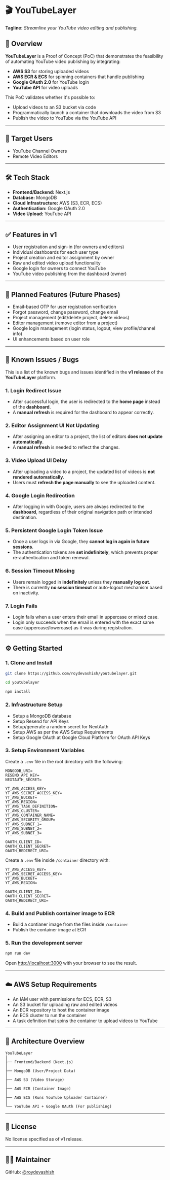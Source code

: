 # 🎬 YouTubeLayer

**Tagline:** _Streamline your YouTube video editing and publishing._

## 🚀 Overview

**YouTubeLayer** is a Proof of Concept (PoC) that demonstrates the feasibility of automating YouTube video publishing by integrating:

- **AWS S3** for storing uploaded videos
- **AWS ECR & ECS** for spinning containers that handle publishing
- **Google OAuth 2.0** for YouTube login
- **YouTube API** for video uploads

This PoC validates whether it's possible to:
- Upload videos to an S3 bucket via code
- Programmatically launch a container that downloads the video from S3
- Publish the video to YouTube via the YouTube API

---

## 👥 Target Users

- YouTube Channel Owners
- Remote Video Editors

---

## 🛠️ Tech Stack

- **Frontend/Backend:** Next.js
- **Database:** MongoDB
- **Cloud Infrastructure:** AWS (S3, ECR, ECS)
- **Authentication:** Google OAuth 2.0
- **Video Upload:** YouTube API

---

## ✅ Features in v1

- User registration and sign-in (for owners and editors)
- Individual dashboards for each user type
- Project creation and editor assignment by owner
- Raw and edited video upload functionality
- Google login for owners to connect YouTube
- YouTube video publishing from the dashboard (owner)

---

## 🧩 Planned Features (Future Phases)

- Email-based OTP for user registration verification
- Forgot password, change password, change email
- Project management (edit/delete project, delete videos)
- Editor management (remove editor from a project)
- Google login management (login status, logout, view profile/channel info)
- UI enhancements based on user role

---

## 🐞 Known Issues / Bugs

This is a list of the known bugs and issues identified in the **v1 release** of the **YouTubeLayer** platform.

### 1. Login Redirect Issue
- After successful login, the user is redirected to the **home page** instead of the **dashboard**.  
- A **manual refresh** is required for the dashboard to appear correctly.

### 2. Editor Assignment UI Not Updating
- After assigning an editor to a project, the list of editors **does not update automatically**.  
- A **manual refresh** is needed to reflect the changes.

### 3. Video Upload UI Delay
- After uploading a video to a project, the updated list of videos is **not rendered automatically**.  
- Users must **refresh the page manually** to see the uploaded content.

### 4. Google Login Redirection
- After logging in with Google, users are always redirected to the **dashboard**, regardless of their original navigation path or intended destination.

### 5. Persistent Google Login Token Issue
- Once a user logs in via Google, they **cannot log in again in future sessions**.  
- The authentication tokens are **set indefinitely**, which prevents proper re-authentication and token renewal.

### 6. Session Timeout Missing
- Users remain logged in **indefinitely** unless they **manually log out**.  
- There is currently **no session timeout** or auto-logout mechanism based on inactivity.

### 7. Login Fails
- Login fails when a user enters their email in uppercase or mixed case.
- Login only succeeds when the email is entered with the exact same case (uppercase/lowercase) as it was during registration.

---

## ⚙️ Getting Started

### 1. Clone and Install

```bash
git clone https://github.com/roydevashish/youtubelayer.git

cd youtubelayer

npm install
```

### 2. Infrastructure Setup
- Setup a MongoDB database
- Setup Resend for API Keys
- Setup/generate a random secret for NextAuth
- Setup AWS as per the AWS Setup Requirements
- Setup Google OAuth at Google Cloud Platform for OAuth API Keys

### 3. Setup Environment Variables

Create a `.env` file in the root directory with the following:

```env
MONGODB_URI=
RESEND_API_KEY=
NEXTAUTH_SECRET=

YT_AWS_ACCESS_KEY=
YT_AWS_SECRET_ACCESS_KEY=
YT_AWS_BUCKET=
YT_AWS_REGION=
YT_AWS_TASK_DEFINITION=
YT_AWS_CLUSTER=
YT_AWS_CONTAINER_NAME=
YT_AWS_SECURITY_GROUP=
YT_AWS_SUBNET_1=
YT_AWS_SUBNET_2=
YT_AWS_SUBNET_3=

OAUTH_CLIENT_ID=
OAUTH_CLIENT_SECRET=
OAUTH_REDIRECT_URI=
```

Create a `.env` file inside `/container` directory with:

```env
YT_AWS_ACCESS_KEY=
YT_AWS_SECRET_ACCESS_KEY=
YT_AWS_BUCKET=
YT_AWS_REGION=

OAUTH_CLIENT_ID=
OAUTH_CLIENT_SECRET=
OAUTH_REDIRECT_URI=
```

### 4. Build and Publish container image to ECR

- Build a contianer image from the files inside `/container`
- Publish the container image at ECR

### 5. Run the development server
``` bash
npm run dev
```
Open [http://localhost:3000](http://localhost:3000) with your browser to see the result.

---

## ☁️ AWS Setup Requirements

- An IAM user with permissions for ECS, ECR, S3
- An S3 bucket for uploading raw and edited videos
- An ECR repository to host the container image
- An ECS cluster to run the container
- A task definition that spins the container to upload videos to YouTube

---

## 🧱 Architecture Overview

```text
YouTubeLayer
│
├── Frontend/Backend (Next.js)
│
├── MongoDB (User/Project Data)
│
├── AWS S3 (Video Storage)
│
├── AWS ECR (Container Image)
│
├── AWS ECS (Runs YouTube Uploader Container)
│
└── YouTube API + Google OAuth (For publishing)
```

---

## 📜 License

No license specified as of v1 release.

---

## 🙋‍♂️ Maintainer

GitHub: [@roydevashish](https://github.com/roydevashish)
